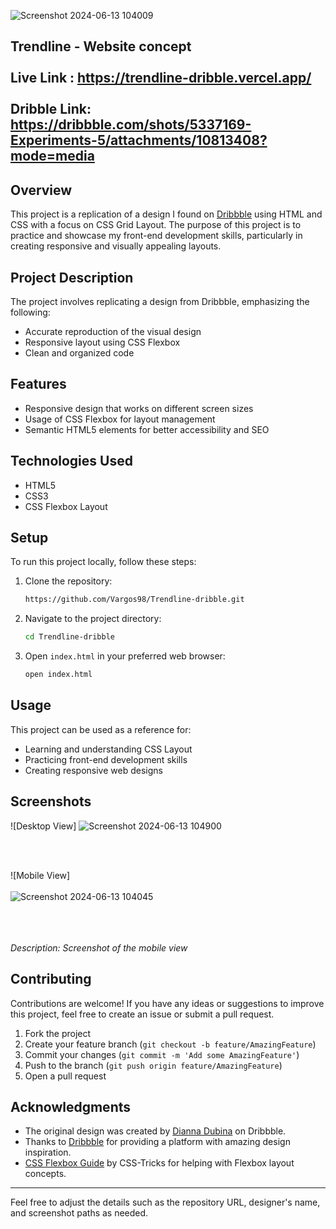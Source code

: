 ![Screenshot 2024-06-13 104009](https://github.com/Vargos98/Trendline-dribble/assets/127929058/ce3d5467-5bc1-4f6d-97b7-2d8b83642e95)

Trendline - Website concept<br/><br/>
Live Link : https://trendline-dribble.vercel.app/ <br/><br/>
Dribble Link: https://dribbble.com/shots/5337169-Experiments-5/attachments/10813408?mode=media
---


## Overview
This project is a replication of a design I found on [Dribbble](https://dribbble.com/shots/5337169-Experiments-5) using HTML and CSS with a focus on CSS Grid Layout. The purpose of this project is to practice and showcase my front-end development skills, particularly in creating responsive and visually appealing layouts.



## Project Description
The project involves replicating a design from Dribbble, emphasizing the following:
- Accurate reproduction of the visual design
- Responsive layout using CSS Flexbox
- Clean and organized code

## Features
- Responsive design that works on different screen sizes
- Usage of CSS Flexbox for layout management
- Semantic HTML5 elements for better accessibility and SEO

## Technologies Used
- HTML5
- CSS3
- CSS Flexbox Layout

## Setup
To run this project locally, follow these steps:
1. Clone the repository:
    ```bash
   https://github.com/Vargos98/Trendline-dribble.git
    ```
2. Navigate to the project directory:
    ```bash
    cd Trendline-dribble
    ```
3. Open `index.html` in your preferred web browser:
    ```bash
    open index.html
    ```

## Usage
This project can be used as a reference for:
- Learning and understanding CSS  Layout
- Practicing front-end development skills
- Creating responsive web designs

## Screenshots
![Desktop View] 
![Screenshot 2024-06-13 104900](https://github.com/Vargos98/Trendline-dribble/assets/127929058/f8bb7b30-580e-429d-a116-25e61e461f73)

<br/><br/>

![Mobile View] 
<br/><br/>
![Screenshot 2024-06-13 104045](https://github.com/Vargos98/Trendline-dribble/assets/127929058/446d62f4-746f-4d61-8a29-f78f352dfb0f)
<br/><br/>

<br/><br/>
*Description: Screenshot of the mobile view*

## Contributing
Contributions are welcome! If you have any ideas or suggestions to improve this project, feel free to create an issue or submit a pull request.

1. Fork the project
2. Create your feature branch (`git checkout -b feature/AmazingFeature`)
3. Commit your changes (`git commit -m 'Add some AmazingFeature'`)
4. Push to the branch (`git push origin feature/AmazingFeature`)
5. Open a pull request



## Acknowledgments
- The original design was created by [Dianna Dubina](https://dribbble.com/diadu) on Dribbble.
- Thanks to [Dribbble](https://dribbble.com/) for providing a platform with amazing design inspiration.
- [CSS Flexbox Guide](https://developer.mozilla.org/en-US/docs/Learn/CSS/CSS_layout/Flexbox) by CSS-Tricks for helping with Flexbox layout concepts.

---

Feel free to adjust the details such as the repository URL, designer's name, and screenshot paths as needed.

